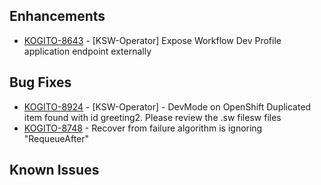 
<!-- Keep them in alphabetical order -->
## Enhancements
- [KOGITO-8643](https://issues.redhat.com/browse/KOGITO-8643) - [KSW-Operator] Expose Workflow Dev Profile application endpoint externally
## Bug Fixes
- [KOGITO-8924](https://issues.redhat.com/browse/KOGITO-8924) - [KSW-Operator] - DevMode on OpenShift Duplicated item found with id greeting2. Please review the .sw filesw files
- [KOGITO-8748](https://issues.redhat.com/browse/KOGITO-8748) - Recover from failure algorithm is ignoring "RequeueAfter"

## Known Issues

